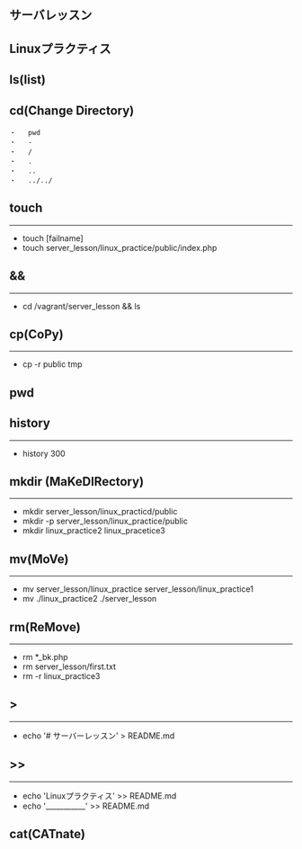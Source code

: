 ## サーバレッスン
Linuxプラクティス
-----------------

## ls(list)

## cd(Change Directory)
```
・   pwd
・   -
・   /
・   .
・   ..
・   ../../
```

## touch 
---
- touch [failname]
- touch server_lesson/linux_practice/public/index.php

## &&
---
- cd /vagrant/server_lesson && ls

## cp(CoPy)
---
- cp -r public tmp

## pwd

## history
---
- history 300


## mkdir (MaKeDIRectory)
---
- mkdir server_lesson/linux_practicd/public
- mkdir -p server_lesson/linux_practice/public
- mkdir linux_practice2 linux_pracetice3

## mv(MoVe)
---
- mv server_lesson/linux_practice server_lesson/linux_practice1
- mv ./linux_practice2 ./server_lesson

## rm(ReMove)
---
- rm *_bk.php
- rm server_lesson/first.txt
- rm -r linux_practice3

## >
---
- echo '# サーバーレッスン' > README.md

## >>
---
- echo 'Linuxプラクティス' >> README.md
- echo '___________' >> README.md

## cat(CATnate)
